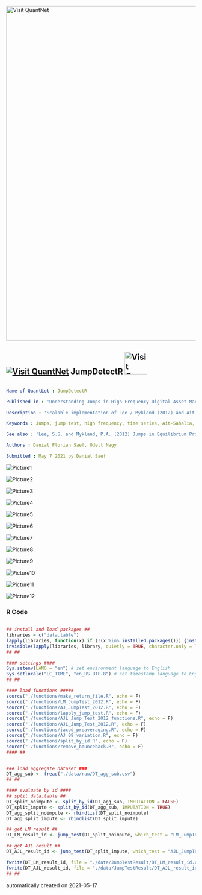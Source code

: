 [<img src="https://github.com/QuantLet/Styleguide-and-FAQ/blob/master/pictures/banner.png" width="888" alt="Visit QuantNet">](http://quantlet.de/)

## [<img src="https://github.com/QuantLet/Styleguide-and-FAQ/blob/master/pictures/qloqo.png" alt="Visit QuantNet">](http://quantlet.de/) **JumpDetectR** [<img src="https://github.com/QuantLet/Styleguide-and-FAQ/blob/master/pictures/QN2.png" width="60" alt="Visit QuantNet 2.0">](http://quantlet.de/)

```yaml

Name of QuantLet : JumpDetectR

Published in : 'Understanding Jumps in High Frequency Digital Asset Markets"'

Description : 'Scalable implementation of Lee / Mykland (2012) and Ait-Sahalia / Jacod / Li (2012) Jump tests for noisy high frequency data'

Keywords : Jumps, jump test, high frequency, time series, Ait-Sahalia, Jacod, Lee, Mykland, stochastic processes, cryptocurrencies, cryptocurrency, crypto, spectrogram, microstructure, market microstructure noise, contagion, shocks

See also : 'Lee, S.S. and Mykland, P.A. (2012) Jumps in Equilibrium Prices and Market Microstructure Noise; Ait-Sahalia, Y. and Jacod, J., Jia Li (2012) Testing for jumps in noisy high frequency data'

Authors : Danial Florian Saef, Odett Nagy

Submitted : May 7 2021 by Danial Saef
```

![Picture1](jump_ltj.png)

![Picture2](plot_all_daily.png)

![Picture3](plot_btc_p_11_13.png)

![Picture4](plot_btc_p_19_21.png)

![Picture5](plot_btc_realizedvol_11_13.png)

![Picture6](plot_btc_realizedvol_19_21.png)

![Picture7](plot_btc_vol_11_13.png)

![Picture8](plot_btc_vol_19_21.png)

![Picture9](plot_daily_ret.png)

![Picture10](plot_jumps_by_day.png)

![Picture11](plot_jumps_by_h.png)

![Picture12](plot_lm_jump.png)

### R Code
```r

## install and load packages ##
libraries = c("data.table")
lapply(libraries, function(x) if (!(x %in% installed.packages())) {install.packages(x)} )
invisible(lapply(libraries, library, quietly = TRUE, character.only = TRUE))
## ##

#### settings ####
Sys.setenv(LANG = "en") # set environment language to English
Sys.setlocale("LC_TIME", "en_US.UTF-8") # set timestamp language to English
## ##

#### load functions #####
source("./functions/make_return_file.R", echo = F)
source("./functions/LM_JumpTest_2012.R", echo = F)
source("./functions/AJ_JumpTest_2012.R", echo = F)
source("./functions/lapply_jump_test.R", echo = F)
source("./functions/AJL_Jump_Test_2012_functions.R", echo = F)
source("./functions/AJL_Jump_Test_2012.R", echo = F)
source("./functions/jacod_preaveraging.R", echo = F)
source("./functions/AJ_09_variation.R", echo = F)
source("./functions/split_by_id.R", echo = F)
source("./functions/remove_bounceback.R", echo = F)
#### ##


### load aggregate dataset ###
DT_agg_sub <- fread("./data/raw/DT_agg_sub.csv")
## ##

#### evaluate by id ####
## split data.table ##
DT_split_noimpute <- split_by_id(DT_agg_sub, IMPUTATION = FALSE)
DT_split_impute <- split_by_id(DT_agg_sub, IMPUTATION = TRUE)
DT_agg_split_noimpute <- rbindlist(DT_split_noimpute)
DT_agg_split_impute <- rbindlist(DT_split_impute)

## get LM result ##
DT_LM_result_id <- jump_test(DT_split_noimpute, which_test = "LM_JumpTest")

## get AJL result ##
DT_AJL_result_id <- jump_test(DT_split_impute, which_test = "AJL_JumpTest")

fwrite(DT_LM_result_id, file = "./data/JumpTestResult/DT_LM_result_id.csv")
fwrite(DT_AJL_result_id, file = "./data/JumpTestResult/DT_AJL_result_id.csv")
## ##
```

automatically created on 2021-05-17

